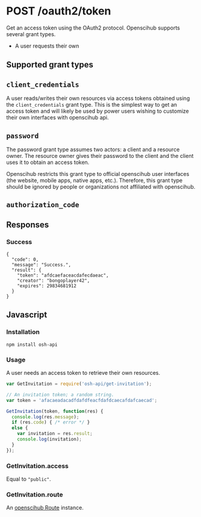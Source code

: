 # POST /oauth2/token

Get an access token using the OAuth2 protocol. Openscihub supports several
grant types.

- A user requests their own

## Supported grant types

## `client_credentials`

A user reads/writes their own resources via access tokens obtained using
the `client_credentials` grant type. This is the simplest way to get an
access token and will likely be used by power users wishing to customize
their own interfaces with openscihub api.



## `password`

The password grant type assumes two actors: a client and a resource owner.
The resource owner gives their password to the client and the client uses it
to obtain an access token.

Openscihub restricts this grant type to official openscihub user interfaces
(the website, mobile apps, native apps, etc.). Therefore, this grant type
should be ignored by people or organizations not affiliated with openscihub.

## `authorization_code`


## Responses

### Success

```
{
  "code": 0,
  "message": "Success.",
  "result": {
    "token": "afdcaefaceacdafecdaeac",
    "creator": "bongoplayer42",
    "expires": 29834681912
  }
}
```


## Javascript

### Installation

```
npm install osh-api
```

### Usage

A user needs an access token to retrieve their own resources.

```js
var GetInvitation = require('osh-api/get-invitation');

// An invitation token; a random string.
var token = 'afacaeadacadfdafdfeacfdafdcaecafdafcaecad';

GetInvitation(token, function(res) {
  console.log(res.message);
  if (res.code) { /* error */ }
  else {
    var invitation = res.result;
    console.log(invitation);
  }
});
```

### GetInvitation.access

Equal to `"public"`.

### GetInvitation.route

An [openscihub Route](https://github.com/openscihub/osh-route) instance.
